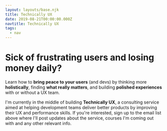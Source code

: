 ```yaml
---
layout: layouts/base.njk
title: Technically UX
date: 2019-08-21T00:00:00.000Z
navtitle: Technically UX
tags:
  - nav
---
```


<div class="home-intro">
    <h1 class="huge">Sick of frustrating users and losing money daily?</h1>
    <p>Learn how to <strong>bring peace to your users</strong> (and devs) by thinking more <strong>holistically</strong>,  finding <strong>what really matters</strong>, and building <strong>polished experiences</strong> with or without a UX team.</p>
</div>

I'm currently in the middle of building **Technically UX**, a consulting service aimed at helping development teams deliver better products by improving their UX and performance skills. If you're interested, sign up to the email list above where I'll post updates about the service, courses I'm coming out with and any other relevant info.
